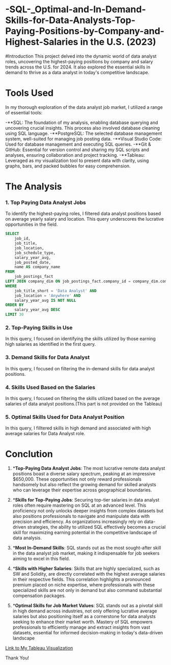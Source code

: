 # -SQL-_Optimal-and-In-Demand-Skills-for-Data-Analysts-Top-Paying-Positions-by-Company-and-Highest-Salaries in the U.S. (2023)
#Introduction
This project delved into the dynamic world of data analyst roles, uncovering the highest-paying positions by company and salary trends across the U.S. for 2024.
It also explored the essential skills in demand to thrive as a data analyst in today's competitive landscape.

# Tools Used 
In my thorough exploration of the data analyst job market, I utilized a range of essential tools:

-**SQL: The foundation of my analysis, enabling database querying and uncovering crucial insights. This process also involved database cleaning using SQL language.
-**PostgreSQL: The selected database management system, well-suited for managing job posting data.
-**Visual Studio Code: Used for database management and executing SQL queries. 
-**Git & GitHub: Essential for version control and sharing my SQL scripts and analyses, ensuring collaboration and project tracking. 
-**Tableau: Leveraged as my visualization tool to present data with clarity, using graphs, bars, and packed bubbles for easy comprehension.

# The Analysis
### 1. Top Paying Data Analyst Jobs
To identify the highest-paying roles, I filtered data analyst positions based on average yearly salary and location. This query underscores the lucrative opportunities in the field.

```sql
SELECT
    job_id,
    job_title,
    job_location,
    job_schedule_type,
    salary_year_avg,
    job_posted_date,
    name AS company_name
FROM
    job_postings_fact
LEFT JOIN company_dim ON job_postings_fact.company_id = company_dim.company_id
WHERE
    job_title_short = 'Data Analyst' AND
    job_location = 'Anywhere' AND
    salary_year_avg IS NOT NULL
ORDER BY
    salary_year_avg DESC
LIMIT 30
```

### 2. Top-Paying Skills in Use
In this query, I focused on identifying the skills utilized by those earning high salaries as identified in the first query.

### 3. Demand Skills for Data Analyst 
In this query, I focused on filtering the in-demand skills for data analyst positions.

### 4. Skills Used Based on the Salaries
In this query, I focused on filtering the skills utilized based on the average salaries of data analyst positions.(This part is not provided on the Tableau)

### 5. Optimal Skills Used for Data Analyst Position
In this query, I filltered skills in high demand and associated with high average salaries for Data Analyst role.

# Conclution
1. ***Top-Paying Data Analyst Jobs**:
The most lucrative remote data analyst positions boast a diverse salary spectrum, peaking at an impressive $650,000.
These opportunities not only reward professionals handsomely but also reflect the growing demand for skilled analysts who can leverage their expertise across geographical boundaries.

2. ***Skills for Top-Paying Jobs**:
Securing top-tier salaries in data analyst roles often require mastering on SQL at an advanced level.
This proficiency not only unlocks deeper insights from complex datasets but also positions professionals to navigate and manipulate data with precision and efficiency.
As organizations increasingly rely on data-driven strategies, the ability to utilized SQL effectively becomes a crucial skill for maximizing earning potential in the competitive landscape of data analysis.

3. ***Most In-Demand Skills**:
SQL stands out as the most sought-after skill in the data analyst job market, making it indispensable for job seekers aiming to excel in this field.

4. ***Skills with Higher Salaries**:
Skills that are highly specialized, such as SW and Solidity, are directly correlated with the highest average salaries in their respective fields.
This correlation highlights a pronounced premium placed on niche expertise, where professionals with these specialized skills are not only in demand but also command substantial compensation packages.

5. ***Optimal Skills for Job Market Values**:
SQL stands out as a pivotal skill in high demand across industries, not only offering lucrative average salaries but also positioning itself as a cornerstone for data analysts seeking to enhance their market worth.
Mastery of SQL empowers professionals to efficiently manage and extract insights from vast datasets, essential for informed decision-making in today's data-driven landscape

[Link to My Tableau Visualization](https://public.tableau.com/app/profile/akemi.taira.vasquez/viz/OptimalandIn-DemandSkillsforDataAnalystsTopPayingPositionsbyCompanyandHighestSalariesintheU_S_2023/Dashboard1)

Thank You!
